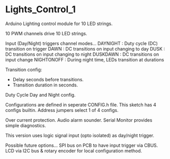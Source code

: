 # Lights_Control_1
Arduino Lighting control module for 10 LED strings.

10 PWM channels drive 10 LED strings. 

Input (Day/Night) triggers channel modes...
 DAYNIGHT : Duty cycle (DC) transition on trigger
 DAWN : DC transitions on input changing to day
 DUSK : DC transitions on input changing to night
 DUSKDAWN : DC transitions on input change
 NIGHTONOFF : During night time, LEDs transition at durations

Transition config:
 - Delay seconds before transitions.
 - Transition duration in seconds.

Duty Cycle Day and Night config.


Configurations are defined in seperate CONFIG.h file.
This sketch has 4 configs builtin. Address jumpers select 1 of 4 configs.

Over current protection. Audio alarm sounder.
Serial Monitor provides simple diagnostics. 

This version uses logic signal input (opto isolated) as day/night trigger.

Possible future options...
  SPI bus on PCB to have input trigger via CBUS.
  LCD via I2C bus & rotary encoder for local configuration method.
